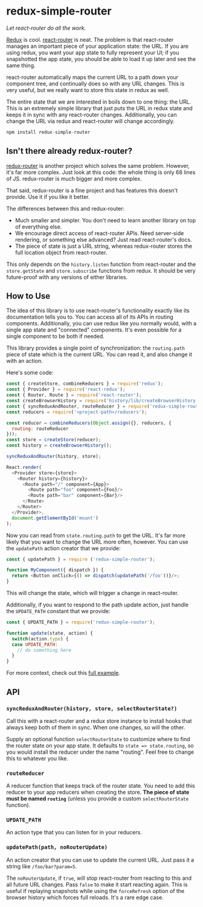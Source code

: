 
# redux-simple-router

*Let react-router do all the work.*

[Redux](https://github.com/rackt/redux) is cool.
[react-router](https://github.com/rackt/react-router) is neat. The
problem is that react-router manages an important piece
of your application state: the URL. If you are using redux, you want
your app state to fully represent your UI; if you snapshotted the app
state, you should be able to load it up later and see the same thing.

react-router automatically maps the current URL to a path down your
component tree, and continually does so with any URL changes. This is
very useful, but we really want to store this state in redux as well.

The entire state that we are interested in boils down to one thing:
the URL. This is an extremely simple library that just puts the URL in
redux state and keeps it in sync with any react-router changes.
Additionally, you can change the URL via redux and react-router will
change accordingly.

```js
npm install redux-simple-router
```

## Isn't there already redux-router?

[redux-router](https://github.com/rackt/redux-router) is another
project which solves the same problem. However, it's far more complex.
Just look at this code: the whole thing is only 68 lines of JS.
redux-router is much bigger and more complex.

That said, redux-router is a fine project and has features this
doesn't provide. Use it if you like it better.

The differences between this and redux-router:

* Much smaller and simpler. You don't need to learn another library on
  top of everything else.
* We encourage direct access of react-router APIs. Need server-side
  rendering, or something else advanced? Just read react-router's
  docs.
* The piece of state is just a URL string, whereas redux-router stores
  the full location object from react-router.

This only depends on the `history.listen` function from react-router
and the `store.getState` and `store.subscribe` functions from redux.
It should be very future-proof with any versions of either libraries.

## How to Use

The idea of this library is to use react-router's functionality exactly
like its documentation tells you to. You can access all of its APIs in
routing components. Additionally, you can use redux like you normally
would, with a single app state and "connected" components. It's even
possible for a single component to be both if needed.

This library provides a single point of synchronization: the
`routing.path` piece of state which is the current URL. You can read
it, and also change it with an action.

Here's some code:

```js
const { createStore, combineReducers } = require('redux');
const { Provider } = require('react-redux');
const { Router, Route } = require('react-router');
const createBrowserHistory = require('history/lib/createBrowserHistory');
const { syncReduxAndRouter, routeReducer } = require('redux-simple-router');
const reducers = require('<project-path>/reducers');

const reducer = combineReducers(Object.assign({}, reducers, {
  routing: routeReducer
}));
const store = createStore(reducer);
const history = createBrowserHistory();

syncReduxAndRouter(history, store);

React.render(
  <Provider store={store}>
    <Router history={history}>
      <Route path="/" component={App}>
        <Route path="foo" component={Foo}/>
        <Route path="bar" component={Bar}/>
      </Route>
    </Router>
  </Provider>,
  document.getElementById('mount')
);
```

Now you can read from `state.routing.path` to get the URL. It's far
more likely that you want to change the URL more often, however. You
can use the `updatePath` action creator that we provide:

```js
const { updatePath } = require ('redux-simple-router');

function MyComponent({ dispatch }) {
  return <Button onClick={() => dispatch(updatePath('/foo'))}/>;
}
```

This will change the state, which will trigger a change in react-router.

Additionally, if you want to respond to the path update action, just
handle the `UPDATE_PATH` constant that we provide:

```js
const { UPDATE_PATH } = require('redux-simple-router');

function update(state, action) {
  switch(action.type) {
  case UPDATE_PATH:
    // do something here
  }
}
```

For more context, check out this [full example](https://github.com/freeqaz/redux-simple-router-example).

## API

### `syncReduxAndRouter(history, store, selectRouterState?)`

Call this with a react-router and a redux store instance to install
hooks that always keep both of them in sync. When one changes, so will
the other.

Supply an optional function `selectRouterState` to customize where to
find the router state on your app state. It defaults to `state =>
state.routing`, so you would install the reducer under the name
"routing". Feel free to change this to whatever you like.

### `routeReducer`

A reducer function that keeps track of the router state. You need to
add this reducer to your app reducers when creating the store. **The
piece of state must be named `routing`** (unless you provide a custom
`selectRouterState` function).

### `UPDATE_PATH`

An action type that you can listen for in your reducers.

### `updatePath(path, noRouterUpdate)`

An action creator that you can use to update the current URL. Just
pass it a string like `/foo/bar?param=5`.

The `noRouterUpdate`, if `true`, will stop react-router from reacting
to this and all future URL changes. Pass `false` to make it start
reacting again. This is useful if replaying snapshots while using the
`forceRefresh` option of the browser history which forces full
reloads. It's a rare edge case.

